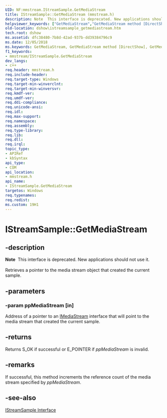 ```yaml
---
UID: NF:mmstream.IStreamSample.GetMediaStream
title: IStreamSample::GetMediaStream (mmstream.h)
description: Note  This interface is deprecated. New applications should not use it. Retrieves a pointer to the media stream object that created the current sample.
helpviewer_keywords: ["GetMediaStream","GetMediaStream method [DirectShow]","GetMediaStream method [DirectShow]","IStreamSample interface","IStreamSample interface [DirectShow]","GetMediaStream method","IStreamSample.GetMediaStream","IStreamSample::GetMediaStream","IStreamSampleGetMediaStream","dshow.istreamsample_getmediastream","mmstream/IStreamSample::GetMediaStream"]
old-location: dshow\istreamsample_getmediastream.htm
tech.root: dshow
ms.assetid: dfc38480-7b8d-42ad-937b-dd39384796c9
ms.date: 12/05/2018
ms.keywords: GetMediaStream, GetMediaStream method [DirectShow], GetMediaStream method [DirectShow],IStreamSample interface, IStreamSample interface [DirectShow],GetMediaStream method, IStreamSample.GetMediaStream, IStreamSample::GetMediaStream, IStreamSampleGetMediaStream, dshow.istreamsample_getmediastream, mmstream/IStreamSample::GetMediaStream
f1_keywords:
- mmstream/IStreamSample.GetMediaStream
dev_langs:
- c++
req.header: mmstream.h
req.include-header: 
req.target-type: Windows
req.target-min-winverclnt: 
req.target-min-winversvr: 
req.kmdf-ver: 
req.umdf-ver: 
req.ddi-compliance: 
req.unicode-ansi: 
req.idl: 
req.max-support: 
req.namespace: 
req.assembly: 
req.type-library: 
req.lib: 
req.dll: 
req.irql: 
topic_type:
- APIRef
- kbSyntax
api_type:
- COM
api_location:
- mmstream.h
api_name:
- IStreamSample.GetMediaStream
targetos: Windows
req.typenames: 
req.redist: 
ms.custom: 19H1
---
```


# IStreamSample::GetMediaStream


## -description



<div class="alert"><b>Note</b>  This interface is deprecated. New applications should not use it.</div>
<div> </div>
Retrieves a pointer to the media stream object that created the current sample.




## -parameters




### -param ppMediaStream [in]

Address of a pointer to an <a href="https://docs.microsoft.com/windows/desktop/api/mmstream/nn-mmstream-imediastream">IMediaStream</a> interface that will point to the media stream that created the current sample.


## -returns



Returns S_OK if successful or E_POINTER if <i>ppMediaStream</i> is invalid.




## -remarks



If successful, this method increments the reference count of the media stream specified by <i>ppMediaStream</i>.




## -see-also




<a href="https://docs.microsoft.com/windows/desktop/api/mmstream/nn-mmstream-istreamsample">IStreamSample Interface</a>
 

 

